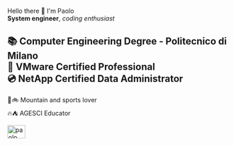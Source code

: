 Hello there 👋 I'm Paolo  
**System engineer**, *coding enthusiast* 

📚 Computer Engineering Degree - Politecnico di Milano  
🔮 VMware Certified Professional  
💿 NetApp Certified Data Administrator  
-----------
🌄🚲 Mountain and sports lover  
🔥⛺ AGESCI Educator  

<a href="https://www.linkedin.com/in/paolo-galparoli" target="blank"><img align="left" src="https://raw.githubusercontent.com/rahuldkjain/github-profile-readme-generator/master/src/images/icons/Social/linked-in-alt.svg" alt="paolo galparoli" height="30" width="40" /></a>
</p>
